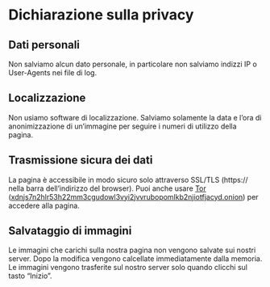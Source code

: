 # Dichiarazione sulla privacy
## Dati personali
Non salviamo alcun dato personale, in particolare non salviamo indizzi IP o User-Agents nei file di log.

## Localizzazione
Non usiamo software di localizzazione. Salviamo solamente la data e l’ora di anonimizzazione di un’immagine per seguire i numeri di utilizzo della pagina.

## Trasmissione sicura dei dati
La pagina è accessibile in modo sicuro solo attraverso SSL/TLS (https:// nella barra dell’indirizzo del browser). Puoi anche usare [Tor <i class="fas fa-external-link-alt"></i>](https://www.torproject.org) ([xdnjs7n2hlr53h22mm3cgudowl3vyi2jvvrubopomlkb2njiotfjacyd.onion](http://xdnjs7n2hlr53h22mm3cgudowl3vyi2jvvrubopomlkb2njiotfjacyd.onion)) per accedere alla pagina. 

## Salvataggio di immagini
Le immagini che carichi sulla nostra pagina non vengono salvate sui nostri server. Dopo la modifica vengono calcellate immediatamente dalla memoria. Le immagini vengono trasferite sul nostro server solo quando clicchi sul tasto “Inizio”.